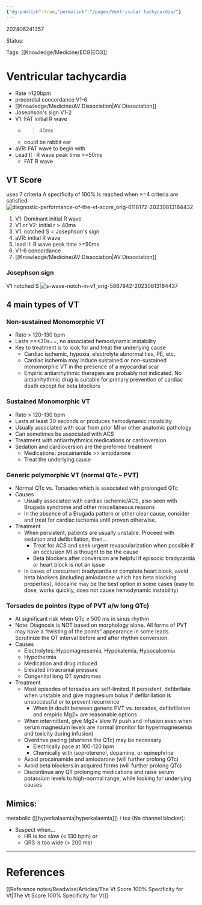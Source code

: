 ```yaml
---
{"dg-publish":true,"permalink":"/pages/Ventricular tachycardia/"}
---
```



202406241357

Status: 

Tags: [[Knowledge/Medicine/ECG\|ECG]]

# Ventricular tachycardia


-  Rate >120bpm
- precordial concordance V1-6
-  [[Knowledge/Medicine/AV Dissociation\|AV Dissociation]]
-  Josephson's sign V1-2
-  V1: FAT initial R wave
	- >40ms
	- could be rabbit ear
-  aVR: FAT wave to begin with
-  Lead II : R wave peak time >=50ms
	- FAT R wave
## VT Score
uses 7 criteria
A specificity of 100% is reached when >=4 criteria are satisfied.
  ![diagnostic-performance-of-the-vt-score_orig-6118172-20230813184432](https://resus.com.au/wp-content/uploads/2021/11/diagnostic-performance-of-the-vt-score_orig-6118172.jpg)

1. V1: Dominant initial R wave
2. V1 or V2: initial r > 40ms
3. V1: notched S = Josephson's sign
4. aVR: initial R wave
5. lead II: R wave peak time >=50ms
6. V1-6 concordance
7. [[Knowledge/Medicine/AV Dissociation\|AV Dissociation]]

### Josephson sign
V1 notched S
  ![s-wave-notch-in-v1_orig-5867842-20230813184437](https://resus.com.au/wp-content/uploads/2021/11/s-wave-notch-in-v1_orig-5867842.jpg)

## 4 main types of VT
### Non-sustained Monomorphic VT
- Rate > 120-130 bpm
- Lasts ==<30s==, no associated hemodynamic instability
- Key to treatment is to look for and treat the underlying cause
	- Cardiac ischemic, hypoxia, electrolyte abnormalities, PE, etc.
	- Cardiac ischemia may induce sustained or non-sustained monomorphic VT in the presence of a myocardial scar
	- Empiric antiarrhythmic therapies are probably not indicated. No antiarrhythmic drug is suitable for primary prevention of cardiac death except for beta blockers
### Sustained Monomorphic VT
- Rate > 120-130 bpm
- Lasts at least 30 seconds or produces hemodynamic instability
- Usually associated with scar from prior MI or other anatomic pathology
- Can sometimes be associated with ACS
- Treatment with antiarrhythmics medications or cardioversion
- Sedation and cardioversion are the preferred treatment
	- Medications: procainamide >> amiodarone
	- Treat the underlying cause
### Generic polymorphic VT (normal QTc – PVT)
- Normal QTc vs. Torsades which is associated with prolonged QTc
- Causes
	- Usually associated with cardiac ischemic/ACS, also seen with Brugada syndrome and other miscellaneous reasons
	- In the absence of a Brugada pattern or other clear cause, consider and treat for cardiac ischemia until proven otherwise.
- Treatment
	- When persistent, patients are usually unstable. Proceed with sedation and defibrillation, then…
		- Treat for ACS and seek urgent revascularization when possible if an occlusion MI is thought to be the cause
		- Beta blockers after conversion are helpful if episodic bradycardia or heart block is not an issue
	- In cases of concurrent bradycardia or complete heart block, avoid beta blockers (including amiodarone which has beta blocking properties), lidocaine may be the best option in some cases (easy to dose, works quickly, does not cause hemodynamic instability)
### Torsades de pointes (type of PVT a/w long QTc)
- At significant risk when QTc ≥ 500 ms in sinus rhythm
- Note: Diagnosis is NOT based on morphology alone. All forms of PVT may have a “twisting of the points” appearance in some leads. Scrutinize the QT interval before and after rhythm conversion.
- Causes
	- Electrolytes: Hypomagnesemia, Hypokalemia, Hypocalcemia
	- Hypothermia
	- Medication and drug induced
	- Elevated intracranial pressure
	- Congenital long QT syndromes
- Treatment
	- Most episodes of torsades are self-limited. If persistent, defibrillate when unstable and give magnesium bolus if defibrillation is unsuccessful or to prevent recurrence
		- When in doubt between generic PVT vs. torsades, defibrillation and empiric Mg2+ are reasonable options
	- When intermittent, give Mg2+ slow IV push and infusion even when serum magnesium levels are normal (monitor for hypermagnesemia and toxicity during infusion)
	- Overdrive pacing (shortens the QTc) may be necessary
		- Electrically pace at 100-120 bpm
		- Chemically with isoproterenol, dopamine, or epinephrine
	- Avoid procainamide and amiodarone (will further prolong QTc)
	- Avoid beta blockers in acquired forms (will further prolong QTc)
	- Discontinue any QT prolonging medications and raise serum potassium levels to high-normal range, while looking for underlying causes

## Mimics:
metabolic ([[hyperkalaemia\|hyperkalaemia]]) / tox (Na channel blocker):
- Suspect when…
    - HR is too slow (< 130 bpm) or
    - QRS is too wide (> 200 ms)
___
# References
[[Reference notes/Readwise/Articles/The Vt Score 100% Specificity for Vt\|The Vt Score 100% Specificity for Vt]]